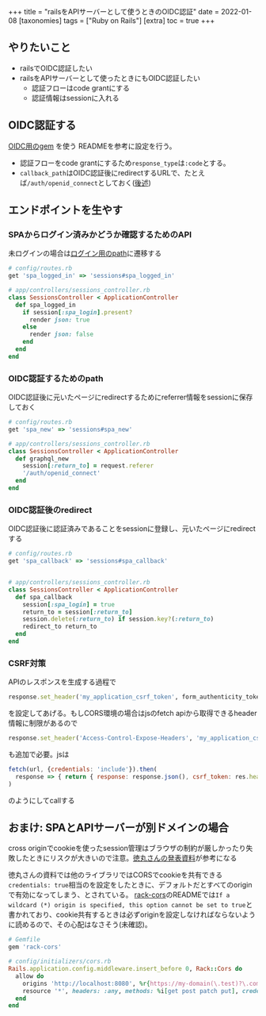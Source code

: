+++
title = "railsをAPIサーバーとして使うときのOIDC認証"
date = 2022-01-08
[taxonomies]
tags = ["Ruby on Rails"]
[extra]
toc = true
+++

## やりたいこと
* railsでOIDC認証したい
* railsをAPIサーバーとして使ったときにもOIDC認証したい
  * 認証フローはcode grantにする
  * 認証情報はsessionに入れる

## OIDC認証する
[OIDC用のgem](https://github.com/omniauth/omniauth_openid_connect) を使う
READMEを参考に設定を行う。
* 認証フローをcode grantにするため`response_type`は`:code`とする。
* `callback_path`はOIDC認証後にredirectするURLで、たとえば`/auth/openid_connect`としておく([後述](#OIDC認証後のredirect))


## エンドポイントを生やす
### SPAからログイン済みかどうか確認するためのAPI
未ログインの場合は[ログイン用のpath](#OIDC認証するためのpath)に遷移する
```ruby
# config/routes.rb
get 'spa_logged_in' => 'sessions#spa_logged_in'

# app/controllers/sessions_controller.rb
class SessionsController < ApplicationController
  def spa_logged_in
    if session[:spa_login].present?
      render json: true
    else
      render json: false
    end
  end
end
```

### OIDC認証するためのpath
OIDC認証後に元いたページにredirectするためにreferrer情報をsessionに保存しておく
```ruby
# config/routes.rb
get 'spa_new' => 'sessions#spa_new'

# app/controllers/sessions_controller.rb
class SessionsController < ApplicationController
  def graphql_new
    session[:return_to] = request.referer
    '/auth/openid_connect'
  end
end
```

### OIDC認証後のredirect
OIDC認証後に認証済みであることをsessionに登録し、元いたページにredirectする
```ruby
# config/routes.rb
get 'spa_callback' => 'sessions#spa_callback'


# app/controllers/sessions_controller.rb
class SessionsController < ApplicationController
  def spa_callback
    session[:spa_login] = true
    return_to = session[:return_to]
    session.delete(:return_to) if session.key?(:return_to)
    redirect_to return_to
  end
end
```

###  CSRF対策
APIのレスポンスを生成する過程で
```ruby
response.set_header('my_application_csrf_token', form_authenticity_token)
```
を設定してあげる。もしCORS環境の場合はjsのfetch apiから取得できるheader情報に制限があるので
```ruby
response.set_header('Access-Control-Expose-Headers', 'my_application_csrf_token')
```
も追加で必要。jsは
```javascript
fetch(url, {credentials: 'include'}).then(
  response => { return { response: response.json(), csrf_token: res.headers.get("my_application_csrf_token") } }
)
```
のようにしてcallする


## おまけ: SPAとAPIサーバーが別ドメインの場合
cross originでcookieを使ったsession管理はブラウザの制約が厳しかったり失敗したときにリスクが大きいので注意。[徳丸さんの発表資料]( https://www.slideshare.net/ockeghem/phpconf2021spasecurity)が参考になる

徳丸さんの資料では他のライブラリではCORSでcookieを共有できる`credentials: true`相当のを設定をしたときに、デフォルトだとすべてのoriginで有効になってしまう、とされている。
[rack-cors](https://github.com/cyu/rack-cors)のREADMEでは`If a wildcard (*) origin is specified, this option cannot be set to true`と書かれており、cookie共有するときは必ずoriginを設定しなければならないように読めるので、その心配はなさそう(未確認)。
```ruby
# Gemfile
gem 'rack-cors'

# config/initializers/cors.rb
Rails.application.config.middleware.insert_before 0, Rack::Cors do
  allow do
    origins 'http://localhost:8080', %r{https://my-domain(\.test)?\.com}
    resource '*', headers: :any, methods: %i[get post patch put], credentials: true
  end
end

```

